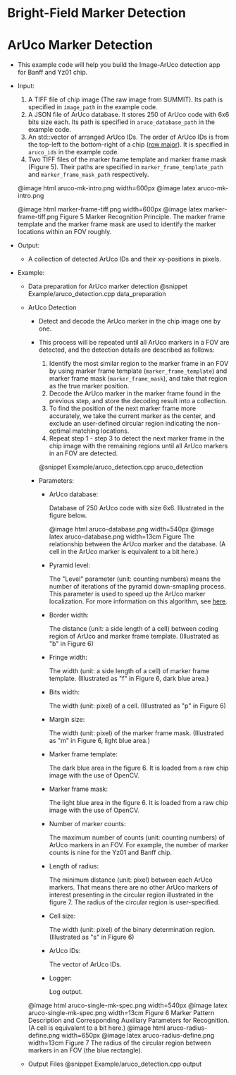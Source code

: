
Bright-Field Marker Detection
=============================

ArUco Marker Detection
======================

- This example code will help you build the Image-ArUco detection app for Banff and Yz01 chip.
- Input:
  1. A TIFF file of chip image (The raw image from SUMMIT). Its path is specified in `image_path` in the example code.
  2. A JSON file of ArUco database. It stores 250 of ArUco code with 6x6 bits size each. Its path is specified in `aruco_database_path` in the example code.
  3. An std::vector of arranged ArUco IDs. The order of ArUco IDs is from the top-left to the bottom-right of a chip ([row major](https://en.wikipedia.org/wiki/Row-_and_column-major_order)). It is specified in `aruco_ids` in the example code.
  4. Two TIFF files of the marker frame template and marker frame mask (Figure 5). Their paths are specified in  `marker_frame_template_path` and `marker_frame_mask_path` respectively.

    @image html aruco-mk-intro.png width=600px
    @image latex aruco-mk-intro.png

    @image html marker-frame-tiff.png width=600px
    @image latex marker-frame-tiff.png
    Figure 5 Marker Recognition Principle. The marker frame template and the marker frame mask are used to identify the marker locations within an FOV roughly.
- Output:
  - A collection of detected ArUco IDs and their xy-positions in pixels.
- Example:
  - Data preparation for ArUco marker detection
    @snippet Example/aruco_detection.cpp data_preparation
  - ArUco Detection
    - Detect and decode the ArUco marker in the chip image one by one.
    - This process will be repeated until all ArUco markers in a FOV are detected, and the detection details are described as follows:
        1. Identify the most similar region to the marker frame in an FOV by using marker frame template (`marker_frame_template`) and marker frame mask (`marker_frame_mask`), and take that region as the true marker position.
        2. Decode the ArUco marker in the marker frame found in the previous step, and store the decoding result into a collection.
        3. To find the position of the next marker frame more accurately, we take the current marker as the center, and exclude an user-defined circular region indicating the non-optimal matching locations.
        4. Repeat step 1 - step 3 to detect the next marker frame in the chip image with the remaining regions until all ArUco markers in an FOV are detected.

        @snippet Example/aruco_detection.cpp aruco_detection
    - Parameters:
      - ArUco database:

        Database of 250 ArUco code with size 6x6. Illustrated in the figure below.

        @image html aruco-database.png width=540px
        @image latex aruco-database.png width=13cm
        Figure The relationship between the ArUco marker and the database. (A cell in the ArUco marker is equivalent to a bit here.)

      - Pyramid level:

        The "Level" parameter (unit: counting numbers) means the number of iterations of the pyramid down-smapling process. This parameter is used to speed up the ArUco marker localization. For more information on this algorithm, see [here](https://en.wikipedia.org/wiki/Pyramid_(image_processing)).
      - Border width:

        The distance (unit: a side length of a cell) between coding region of ArUco and marker frame template. (Illustrated as "b" in Figure 6)
      - Fringe width:

        The width (unit: a side length of a cell) of marker frame template. (Illustrated as "f" in Figure 6, dark blue area.)
      - Bits width:

        The width (unit: pixel) of a cell. (Illustrated as "p" in Figure 6)
      - Margin size:

        The width (unit: pixel) of the marker frame mask. (Illustrated as "m" in Figure 6, light blue area.)
      - Marker frame template:

        The dark blue area in the figure 6. It is loaded from a raw chip image with the use of OpenCV.
      - Marker frame mask:

        The light blue area in the figure 6. It is loaded from a raw chip image with the use of OpenCV.
      - Number of marker counts:

        The maximum number of counts (unit: counting numbers) of ArUco markers in an FOV. For example, the number of marker counts is nine for the Yz01 and Banff chip.
      - Length of radius:

        The minimum distance (unit: pixel) between each ArUco markers. That means there are no other ArUco markers of interest presenting in the circular region illustrated in the figure 7. The radius of the circular region is user-specified.
      - Cell size:

        The width (unit: pixel) of the binary determination region. (Illustrated as "s" in Figure 6)
      - ArUco IDs:

        The vector of ArUco IDs.
      - Logger:

        Log output.

    @image html aruco-single-mk-spec.png width=540px
    @image latex aruco-single-mk-spec.png width=13cm
    Figure 6 Marker Pattern Description and Corresponding Auxiliary Parameters for Recognition. (A cell is equivalent to a bit here.)
    @image html aruco-radius-define.png width=650px
    @image latex aruco-radius-define.png width=13cm
    Figure 7 The radius of the circular region between markers in an FOV (the blue rectangle).
  
  - Output Files
    @snippet Example/aruco_detection.cpp output
